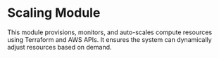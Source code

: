 # Scaling Module

This module provisions, monitors, and auto-scales compute resources using Terraform and AWS APIs. It ensures the system can dynamically adjust resources based on demand.